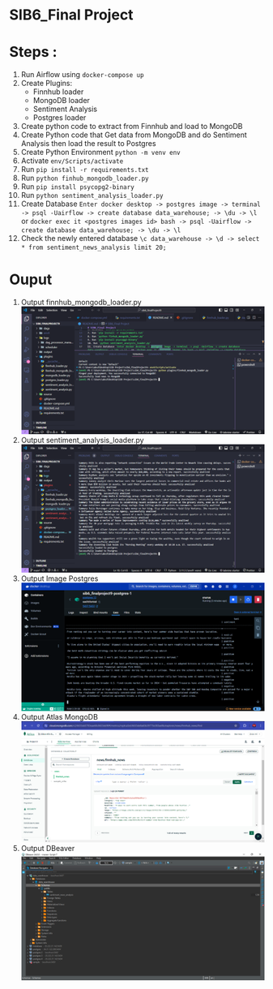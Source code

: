 # SIB6_Final Project

# Steps :
1. Run Airflow using `docker-compose up`
2. Create Plugins:
    - Finnhub loader
    - MongoDB loader
    - Sentiment Analysis
    - Postgres loader
3. Create python code to extract from Finnhub and load to MongoDB
4. Create Python code that Get data from MongoDB and do Sentiment Analysis then load the result to Postgres
5. Create Python Environment `python -m venv env`
6. Activate `env/Scripts/activate`
7. Run `pip install -r requirements.txt`
8. Run `python finhub_mongodb_loader.py`
9. Run `pip install psycopg2-binary`
10. Run `python sentiment_analysis_loader.py`
11. Create Database `Enter docker desktop -> postgres image -> terminal -> psql -Uairflow -> create database data_warehouse; -> \du -> \l ` or `docker exec it <postgres images id> bash -> psql -Uairflow -> create database data_warehouse; -> \du -> \l` 
12. Check the newly entered database `\c data_warehouse -> \d -> select * from sentiment_news_analysis limit 20;`

# Ouput
1. Output finnhub_mongodb_loader.py
![Alt text](Screenshot%20Output/Output%20finnhub_mongodb_loader.png)
2. Output sentiment_analysis_loader.py
![Alt text](Screenshot%20Output/Output%20sentiment_analysis_loader.png)
3. Output Image Postgres
![Alt text](Screenshot%20Output/Output%20Image%20Postgres.png)
4. Output Atlas MongoDB
![Alt text](Screenshot%20Output/Output%20Atlas%20MongoDB.png)
5. Output DBeaver
![Alt text](Screenshot%20Output/Koneksi%20DBeaver.png)